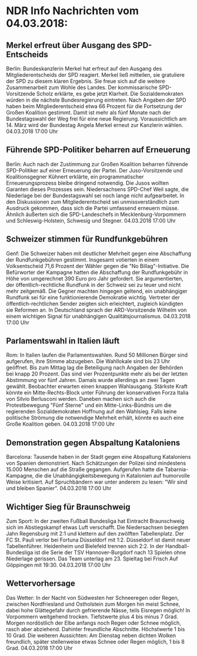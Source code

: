 # NDR Info Nachrichten vom 04.03.2018:


## Merkel erfreut über Ausgang des SPD-Entscheids
Berlin:	Bundeskanzlerin Merkel hat erfreut auf den Ausgang des Mitgliederentscheids der SPD reagiert. Merkel ließ mitteilen, sie gratuliere der SPD zu diesem klaren Ergebnis. Sie freue sich auf die weitere Zusammenarbeit zum Wohle des Landes. Der kommissarische SPD-Vorsitzende Scholz erklärte, es gebe jetzt Klarheit. Die Sozialdemokraten würden in die nächste Bundesregierung eintreten. Nach Angaben der SPD haben beim Mitgliederentscheid etwa 66 Prozent für die Fortsetzung der Großen Koalition gestimmt. Damit ist mehr als fünf Monate nach der Bundestagswahl der Weg frei für eine neue Regierung. Voraussichtlich am 14. März wird der Bundestag Angela Merkel erneut zur Kanzlerin wählen. 04.03.2018 17:00 Uhr 

## Führende SPD-Politiker beharren auf Erneuerung
Berlin: Auch nach der Zustimmung zur Großen Koalition beharren führende SPD-Politiker auf einer Erneuerung der Partei. Der Juso-Vorsitzende und Koalitionsgegner Kühnert erklärte, ein programmatischer Erneuerungsprozess bleibe dringend notwendig. Die Jusos wollten Garanten dieses Prozesses sein. Niedersachsens SPD-Chef Weil sagte, die Niederlage bei der Bundestagswahl sei noch lange nicht aufgearbeitet. In den Diskussionen zum Mitgliederentscheid sei unmissverständlich zum Ausdruck gekommen, dass sich die Partei umfassend erneuern müsse. Ähnlich äußerten sich die SPD-Landeschefs in Mecklenburg-Vorpommern und Schleswig-Holstein, Schwesig und Stegner. 04.03.2018 17:00 Uhr 

## Schweizer stimmen für Rundfunkgebühren
Genf: Die Schweizer haben mit deutlicher Mehrheit gegen eine Abschaffung der Rundfunkgebühren gestimmt. Insgesamt votierten in einem Volksentscheid 71,6 Prozent der Wähler gegen die "No Billag"-Initiative. Die Befürworter der Kampagne hatten die Abschaffung der Rundfunkgebühr in Höhe von umgerechnet 390 Euro pro Jahr gefordert. Sie argumentierten, der öffentlich-rechtliche Rundfunk in der Schweiz sei zu teuer und nicht mehr zeitgemäß. Die Gegner machten hingegen geltend, ein unabhängiger Rundfunk sei für eine funktionierende Demokratie wichtig. Vertreter der öffentlich-rechtlichen Sender zeigten sich erleichtert, zugleich kündigten sie Reformen an. In Deutschland sprach der ARD-Vorsitzende Wilhelm von einem wichtigen Signal für unabhängigen Qualitätsjournalismus. 04.03.2018 17:00 Uhr 

## Parlamentswahl in Italien läuft
Rom: In Italien laufen die Parlamentswahlen. Rund 50 Millionen Bürger sind aufgerufen, ihre Stimme abzugeben. Die Wahllokale sind bis 23 Uhr geöffnet. Bis zum Mittag lag die Beteiligung nach Angaben der Behörden bei knapp 20 Prozent. Das sind vier Prozentpunkte mehr als bei der letzten Abstimmung vor fünf Jahren. Damals wurde allerdings an zwei Tagen gewählt. Beobachter erwarten einen knappen Wahlausgang. Stärkste Kraft könnte ein Mitte-Rechts-Block unter Führung der konservativen Forza Italia von Silvio Berlusconi werden. Daneben machen sich auch die Protestbewegung "Fünf Sterne" und ein Mitte-Links-Bündnis um die regierenden Sozialdemokraten Hoffnung auf den Wahlsieg. Falls keine politische Strömung die notwendige Mehrheit erhält, könnte es auch eine Große Koalition geben. 04.03.2018 17:00 Uhr 

## Demonstration gegen Abspaltung Kataloniens
Barcelona: 	Tausende haben in der Stadt gegen eine Abspaltung Kataloniens von Spanien demonstriert. Nach Schätzungen der Polizei sind mindestens 15.000 Menschen auf die Straße gegangen. Aufgerufen hatte die Tabarnia-Kampagne, die die Unabhängigkeitsbewegung in Katalonien auf humorvolle Weise kritisiert. Auf Spruchbändern war unter anderem zu lesen: "Wir sind und bleiben Spanier". 04.03.2018 17:00 Uhr 

## Wichtiger Sieg für Braunschweig
Zum Sport: In der zweiten Fußball Bundesliga hat Eintracht Braunschweig sich im Abstiegskampf etwas Luft verschafft. Die Niedersachsen besiegten Jahn Regensburg mit 2:1 und klettern auf den zwölften Tabellenplatz. Der FC St. Pauli verlor bei Fortuna Düsseldorf mit 1:2. Düsseldorf ist damit neuer Tabellenführer. Heidenheim und Bielefeld trennen sich 2:2. In der Handball-Bundesliga ist die Serie der TSV Hannover-Burgdorf nach 13 Spielen ohne Niederlage gerissen. Das Team unterlag am 23. Spieltag bei Frisch Auf Göppingen mit 19:30. 04.03.2018 17:00 Uhr 

## Wettervorhersage
Das Wetter: In der Nacht von Südwesten her Schneeregen oder Regen, zwischen Nordfriesland und Ostholstein zum Morgen hin meist Schnee, dabei hohe Glättegefahr durch gefrierende Nässe, teils Eisregen möglich! In Vorpommern weitgehend trocken. Tiefstwerte plus 4 bis minus 7 Grad. Morgen nordöstlich der Elbe anfangs noch Regen oder Schnee möglich, rasch aber abziehend. Dahinter freundliche Abschnitte. Höchstwerte 1 bis 10 Grad. Die weiteren Aussichten: Am Dienstag neben dichten Wolken freundlich, später stellenweise etwas Schnee oder Regen möglich, 1 bis 8 Grad. 04.03.2018 17:00 Uhr 
